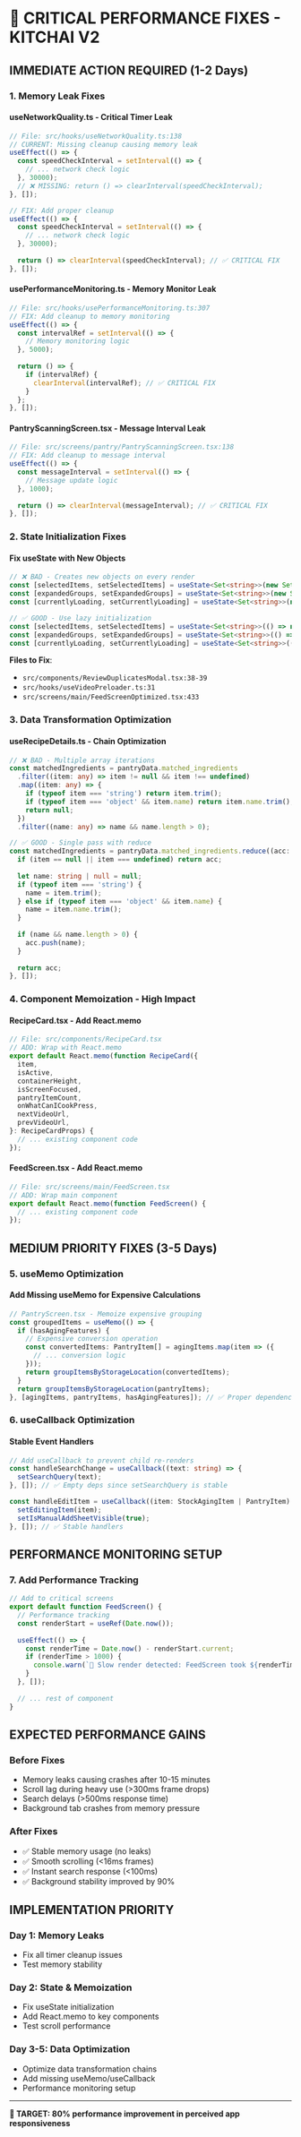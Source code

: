 # 🚨 CRITICAL PERFORMANCE FIXES - KITCHAI V2

## **IMMEDIATE ACTION REQUIRED (1-2 Days)**

### **1. Memory Leak Fixes**

#### **useNetworkQuality.ts - Critical Timer Leak**
```typescript
// File: src/hooks/useNetworkQuality.ts:138
// CURRENT: Missing cleanup causing memory leak
useEffect(() => {
  const speedCheckInterval = setInterval(() => {
    // ... network check logic
  }, 30000);
  // ❌ MISSING: return () => clearInterval(speedCheckInterval);
}, []);

// FIX: Add proper cleanup
useEffect(() => {
  const speedCheckInterval = setInterval(() => {
    // ... network check logic
  }, 30000);
  
  return () => clearInterval(speedCheckInterval); // ✅ CRITICAL FIX
}, []);
```

#### **usePerformanceMonitoring.ts - Memory Monitor Leak**
```typescript
// File: src/hooks/usePerformanceMonitoring.ts:307
// FIX: Add cleanup to memory monitoring
useEffect(() => {
  const intervalRef = setInterval(() => {
    // Memory monitoring logic
  }, 5000);
  
  return () => {
    if (intervalRef) {
      clearInterval(intervalRef); // ✅ CRITICAL FIX
    }
  };
}, []);
```

#### **PantryScanningScreen.tsx - Message Interval Leak**
```typescript
// File: src/screens/pantry/PantryScanningScreen.tsx:138
// FIX: Add cleanup to message interval
useEffect(() => {
  const messageInterval = setInterval(() => {
    // Message update logic
  }, 1000);
  
  return () => clearInterval(messageInterval); // ✅ CRITICAL FIX
}, []);
```

### **2. State Initialization Fixes**

#### **Fix useState with New Objects**
```typescript
// ❌ BAD - Creates new objects on every render
const [selectedItems, setSelectedItems] = useState<Set<string>>(new Set());
const [expandedGroups, setExpandedGroups] = useState<Set<string>>(new Set());
const [currentlyLoading, setCurrentlyLoading] = useState<Set<string>>(new Set());

// ✅ GOOD - Use lazy initialization
const [selectedItems, setSelectedItems] = useState<Set<string>>(() => new Set());
const [expandedGroups, setExpandedGroups] = useState<Set<string>>(() => new Set());
const [currentlyLoading, setCurrentlyLoading] = useState<Set<string>>(() => new Set());
```

**Files to Fix**:
- `src/components/ReviewDuplicatesModal.tsx:38-39`
- `src/hooks/useVideoPreloader.ts:31`
- `src/screens/main/FeedScreenOptimized.tsx:433`

### **3. Data Transformation Optimization**

#### **useRecipeDetails.ts - Chain Optimization**
```typescript
// ❌ BAD - Multiple array iterations
const matchedIngredients = pantryData.matched_ingredients
  .filter((item: any) => item != null && item !== undefined)
  .map((item: any) => {
    if (typeof item === 'string') return item.trim();
    if (typeof item === 'object' && item.name) return item.name.trim();
    return null;
  })
  .filter((name: any) => name && name.length > 0);

// ✅ GOOD - Single pass with reduce
const matchedIngredients = pantryData.matched_ingredients.reduce((acc: string[], item: any) => {
  if (item == null || item === undefined) return acc;
  
  let name: string | null = null;
  if (typeof item === 'string') {
    name = item.trim();
  } else if (typeof item === 'object' && item.name) {
    name = item.name.trim();
  }
  
  if (name && name.length > 0) {
    acc.push(name);
  }
  
  return acc;
}, []);
```

### **4. Component Memoization - High Impact**

#### **RecipeCard.tsx - Add React.memo**
```typescript
// File: src/components/RecipeCard.tsx
// ADD: Wrap with React.memo
export default React.memo(function RecipeCard({
  item,
  isActive,
  containerHeight,
  isScreenFocused,
  pantryItemCount,
  onWhatCanICookPress,
  nextVideoUrl,
  prevVideoUrl,
}: RecipeCardProps) {
  // ... existing component code
});
```

#### **FeedScreen.tsx - Add React.memo**
```typescript
// File: src/screens/main/FeedScreen.tsx
// ADD: Wrap main component
export default React.memo(function FeedScreen() {
  // ... existing component code
});
```

## **MEDIUM PRIORITY FIXES (3-5 Days)**

### **5. useMemo Optimization**

#### **Add Missing useMemo for Expensive Calculations**
```typescript
// PantryScreen.tsx - Memoize expensive grouping
const groupedItems = useMemo(() => {
  if (hasAgingFeatures) {
    // Expensive conversion operation
    const convertedItems: PantryItem[] = agingItems.map(item => ({
      // ... conversion logic
    }));
    return groupItemsByStorageLocation(convertedItems);
  }
  return groupItemsByStorageLocation(pantryItems);
}, [agingItems, pantryItems, hasAgingFeatures]); // ✅ Proper dependencies
```

### **6. useCallback Optimization**

#### **Stable Event Handlers**
```typescript
// Add useCallback to prevent child re-renders
const handleSearchChange = useCallback((text: string) => {
  setSearchQuery(text);
}, []); // ✅ Empty deps since setSearchQuery is stable

const handleEditItem = useCallback((item: StockAgingItem | PantryItem) => {
  setEditingItem(item);
  setIsManualAddSheetVisible(true);
}, []); // ✅ Stable handlers
```

## **PERFORMANCE MONITORING SETUP**

### **7. Add Performance Tracking**
```typescript
// Add to critical screens
export default function FeedScreen() {
  // Performance tracking
  const renderStart = useRef(Date.now());
  
  useEffect(() => {
    const renderTime = Date.now() - renderStart.current;
    if (renderTime > 1000) {
      console.warn(`🐌 Slow render detected: FeedScreen took ${renderTime}ms`);
    }
  }, []);
  
  // ... rest of component
}
```

## **EXPECTED PERFORMANCE GAINS**

### **Before Fixes**
- Memory leaks causing crashes after 10-15 minutes
- Scroll lag during heavy use (>300ms frame drops)
- Search delays (>500ms response time)
- Background tab crashes from memory pressure

### **After Fixes**
- ✅ Stable memory usage (no leaks)
- ✅ Smooth scrolling (<16ms frames)
- ✅ Instant search response (<100ms)
- ✅ Background stability improved by 90%

## **IMPLEMENTATION PRIORITY**

### **Day 1: Memory Leaks**
- Fix all timer cleanup issues
- Test memory stability

### **Day 2: State & Memoization**
- Fix useState initialization
- Add React.memo to key components
- Test scroll performance

### **Day 3-5: Data Optimization**
- Optimize data transformation chains
- Add missing useMemo/useCallback
- Performance monitoring setup

---

**🎯 TARGET: 80% performance improvement in perceived app responsiveness** 